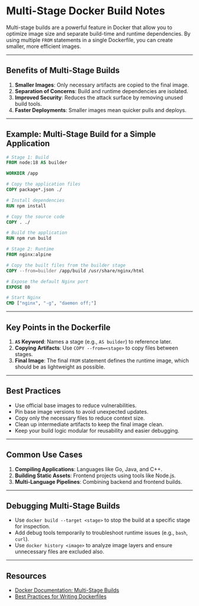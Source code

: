 # Multi-Stage Docker Build Notes

Multi-stage builds are a powerful feature in Docker that allow you to optimize image size and separate build-time and runtime dependencies. By using multiple `FROM` statements in a single Dockerfile, you can create smaller, more efficient images.

---

## Benefits of Multi-Stage Builds
1. **Smaller Images**: Only necessary artifacts are copied to the final image.
2. **Separation of Concerns**: Build and runtime dependencies are isolated.
3. **Improved Security**: Reduces the attack surface by removing unused build tools.
4. **Faster Deployments**: Smaller images mean quicker pulls and deploys.

---

## Example: Multi-Stage Build for a Simple Application

```dockerfile
# Stage 1: Build
FROM node:18 AS builder

WORKDIR /app

# Copy the application files
COPY package*.json ./

# Install dependencies
RUN npm install

# Copy the source code
COPY . ./

# Build the application
RUN npm run build

# Stage 2: Runtime
FROM nginx:alpine

# Copy the built files from the builder stage
COPY --from=builder /app/build /usr/share/nginx/html

# Expose the default Nginx port
EXPOSE 80

# Start Nginx
CMD ["nginx", "-g", "daemon off;"]
```

---

## Key Points in the Dockerfile
1. **`AS` Keyword**: Names a stage (e.g., `AS builder`) to reference later.
2. **Copying Artifacts**: Use `COPY --from=<stage>` to copy files between stages.
3. **Final Image**: The final `FROM` statement defines the runtime image, which should be as lightweight as possible.

---

## Best Practices
- Use official base images to reduce vulnerabilities.
- Pin base image versions to avoid unexpected updates.
- Copy only the necessary files to reduce context size.
- Clean up intermediate artifacts to keep the final image clean.
- Keep your build logic modular for reusability and easier debugging.

---

## Common Use Cases
1. **Compiling Applications**: Languages like Go, Java, and C++.
2. **Building Static Assets**: Frontend projects using tools like Node.js.
3. **Multi-Language Pipelines**: Combining backend and frontend builds.

---

## Debugging Multi-Stage Builds
- Use `docker build --target <stage>` to stop the build at a specific stage for inspection.
- Add debug tools temporarily to troubleshoot runtime issues (e.g., `bash`, `curl`).
- Use `docker history <image>` to analyze image layers and ensure unnecessary files are excluded also.

---

## Resources
- [Docker Documentation: Multi-Stage Builds](https://docs.docker.com/develop/develop-images/multistage-build/)
- [Best Practices for Writing Dockerfiles](https://docs.docker.com/develop/develop-images/dockerfile_best-practices/)
